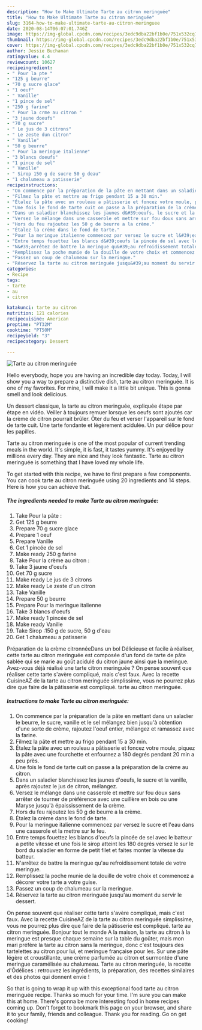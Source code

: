 ```yaml
---
description: "How to Make Ultimate Tarte au citron meringuée"
title: "How to Make Ultimate Tarte au citron meringuée"
slug: 3164-how-to-make-ultimate-tarte-au-citron-meringuee
date: 2020-08-14T06:07:01.746Z
image: https://img-global.cpcdn.com/recipes/3edc9dba22bf1b0e/751x532cq70/tarte-au-citron-meringuee-photo-principale-de-la-recette.jpg
thumbnail: https://img-global.cpcdn.com/recipes/3edc9dba22bf1b0e/751x532cq70/tarte-au-citron-meringuee-photo-principale-de-la-recette.jpg
cover: https://img-global.cpcdn.com/recipes/3edc9dba22bf1b0e/751x532cq70/tarte-au-citron-meringuee-photo-principale-de-la-recette.jpg
author: Jessie Buchanan
ratingvalue: 4.4
reviewcount: 10627
recipeingredient:
- " Pour la pte "
- "125 g beurre"
- "70 g sucre glace"
- "1 oeuf"
- " Vanille"
- "1 pince de sel"
- "250 g farine"
- " Pour la crme au citron "
- "3 jaune doeufs"
- "70 g sucre"
- " Le jus de 3 citrons"
- " Le zeste dun citron"
- " Vanille"
- "50 g beurre"
- " Pour la meringue italienne"
- "3 blancs doeufs"
- "1 pince de sel"
- " Vanille"
- " Sirop 150 g de sucre 50 g deau"
- "1 chalumeau a patisserie"
recipeinstructions:
- "On commence par la préparation de la pâte en mettant dans un saladier le beurre, le sucre, vanille et le sel mélangez bien jusqu&#39;à obtention d&#39;une sorte de crème, rajoutez l&#39;oeuf entier, mélangez et ramassez avec la farine."
- "Filmez la pâte et mettre au frigo pendant 15 a 30 min."
- "Étalez la pâte avec un rouleau a pâtisserie et foncez votre moule, piquez la pâte avec une fourchette et enfournez a 180 degrés pendant 20 min a peu près."
- "Une fois le fond de tarte cuit on passe a la préparation de la crème au citron."
- "Dans un saladier blanchissez les jaunes d&#39;oeufs, le sucre et la vanille, après rajoutez le jus de citron, mélangez."
- "Versez le mélange dans une casserole et mettre sur fou doux sans arrêter de tourner de préférence avec une cuillère en bois ou une Maryse jusqu&#39;à épaississement de la crème."
- "Hors du feu rajoutez les 50 g de beurre a la crème."
- "Étalez la crème dans le fond de tarte."
- "Pour la meringue italienne commencez par versez le sucre et l&#39;eau dans une casserole et la mettre sur le feu."
- "Entre temps fouettez les blancs d&#39;oeufs la pincée de sel avec le batteur a petite vitesse et une fois le sirop atteint les 180 degrés versez le sur le bord du saladier en forme de petit filet et faites monter la vitesse du batteur."
- "N&#39;arrêtez de battre la meringue qu&#39;au refroidissement totale de votre meringue."
- "Remplissez la poche munie de la douille de votre choix et commencez a décorer votre tarte a votre guise."
- "Passez un coup de chalumeau sur la meringue."
- "Réservez la tarte au citron meringuée jusqu&#39;au moment du servir le dessert."
categories:
- Recipe
tags:
- tarte
- au
- citron

katakunci: tarte au citron 
nutrition: 121 calories
recipecuisine: American
preptime: "PT32M"
cooktime: "PT50M"
recipeyield: "3"
recipecategory: Dessert

---
```



![Tarte au citron meringuée](https://img-global.cpcdn.com/recipes/3edc9dba22bf1b0e/751x532cq70/tarte-au-citron-meringuee-photo-principale-de-la-recette.jpg)

Hello everybody, hope you are having an incredible day today. Today, I will show you a way to prepare a distinctive dish, tarte au citron meringuée. It is one of my favorites. For mine, I will make it a little bit unique. This is gonna smell and look delicious.

Un dessert classique, la tarte au citron meringuée, expliquée étape par étape en vidéo. Veiller à toujours remuer lorsque les oeufs sont ajoutés car la crème de citron pourrait brûler. Ôter du feu et verser l&#39;appareil sur le fond de tarte cuit. Une tarte fondante et légèrement acidulée. Un pur délice pour les papilles.

Tarte au citron meringuée is one of the most popular of current trending meals in the world. It's simple, it is fast, it tastes yummy. It's enjoyed by millions every day. They are nice and they look fantastic. Tarte au citron meringuée is something that I have loved my whole life.


To get started with this recipe, we have to first prepare a few components. You can cook tarte au citron meringuée using 20 ingredients and 14 steps. Here is how you can achieve that.

<!--inarticleads1-->

##### The ingredients needed to make Tarte au citron meringuée:

1. Take  Pour la pâte :
1. Get 125 g beurre
1. Prepare 70 g sucre glace
1. Prepare 1 oeuf
1. Prepare  Vanille
1. Get 1 pincée de sel
1. Make ready 250 g farine
1. Take  Pour la crème au citron :
1. Take 3 jaune d&#39;oeufs
1. Get 70 g sucre
1. Make ready  Le jus de 3 citrons
1. Make ready  Le zeste d&#39;un citron
1. Take  Vanille
1. Prepare 50 g beurre
1. Prepare  Pour la meringue italienne
1. Take 3 blancs d&#39;oeufs
1. Make ready 1 pincée de sel
1. Make ready  Vanille
1. Take  Sirop :150 g de sucre, 50 g d&#39;eau
1. Get 1 chalumeau a patisserie


Préparation de la crème citronnéeDans un bol Délicieuse et facile à réaliser, cette tarte au citron meringuée est composée d&#39;un fond de tarte de pâte sablée qui se marie au goût acidulé du citron jaune ainsi que la meringue. Avez-vous déjà réalisé une tarte citron meringuée ? On pense souvent que réaliser cette tarte s&#39;avère compliqué, mais c&#39;est faux. Avec la recette CuisineAZ de la tarte au citron meringuée simplissime, vous ne pourrez plus dire que faire de la pâtisserie est compliqué. tarte au citron meringuée. 

<!--inarticleads2-->

##### Instructions to make Tarte au citron meringuée:

1. On commence par la préparation de la pâte en mettant dans un saladier le beurre, le sucre, vanille et le sel mélangez bien jusqu&#39;à obtention d&#39;une sorte de crème, rajoutez l&#39;oeuf entier, mélangez et ramassez avec la farine.
1. Filmez la pâte et mettre au frigo pendant 15 a 30 min.
1. Étalez la pâte avec un rouleau a pâtisserie et foncez votre moule, piquez la pâte avec une fourchette et enfournez a 180 degrés pendant 20 min a peu près.
1. Une fois le fond de tarte cuit on passe a la préparation de la crème au citron.
1. Dans un saladier blanchissez les jaunes d&#39;oeufs, le sucre et la vanille, après rajoutez le jus de citron, mélangez.
1. Versez le mélange dans une casserole et mettre sur fou doux sans arrêter de tourner de préférence avec une cuillère en bois ou une Maryse jusqu&#39;à épaississement de la crème.
1. Hors du feu rajoutez les 50 g de beurre a la crème.
1. Étalez la crème dans le fond de tarte.
1. Pour la meringue italienne commencez par versez le sucre et l&#39;eau dans une casserole et la mettre sur le feu.
1. Entre temps fouettez les blancs d&#39;oeufs la pincée de sel avec le batteur a petite vitesse et une fois le sirop atteint les 180 degrés versez le sur le bord du saladier en forme de petit filet et faites monter la vitesse du batteur.
1. N&#39;arrêtez de battre la meringue qu&#39;au refroidissement totale de votre meringue.
1. Remplissez la poche munie de la douille de votre choix et commencez a décorer votre tarte a votre guise.
1. Passez un coup de chalumeau sur la meringue.
1. Réservez la tarte au citron meringuée jusqu&#39;au moment du servir le dessert.


On pense souvent que réaliser cette tarte s&#39;avère compliqué, mais c&#39;est faux. Avec la recette CuisineAZ de la tarte au citron meringuée simplissime, vous ne pourrez plus dire que faire de la pâtisserie est compliqué. tarte au citron meringuée. Bonjour tout le monde A la maison, la tarte au citron à la meringue est presque chaque semaine sur la table du goûter, mais mon mari préfère la tarte au citron sans la meringue, donc c&#39;est toujours des tartelettes au citron pour lui, et meringue française pour les. Sur une pâte légère et croustillante, une crème parfumée au citron et surmontée d&#39;une meringue caramélisée au chalumeau. Tarte au citron meringuée, la recette d&#39;Ôdélices : retrouvez les ingrédients, la préparation, des recettes similaires et des photos qui donnent envie ! 

So that is going to wrap it up with this exceptional food tarte au citron meringuée recipe. Thanks so much for your time. I'm sure you can make this at home. There's gonna be more interesting food in home recipes coming up. Don't forget to bookmark this page on your browser, and share it to your family, friends and colleague. Thank you for reading. Go on get cooking!
